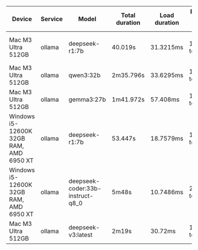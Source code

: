 | Device | Service | Model | Total duration | Load duration | Prompt eval count | Prompt eval duration | Prompt eval rate | eval count | eval duration | eval rate | file | passes? | error(s) |
| ------ | ------- | ----- | -------------- | ------------- | ----------------- | -------------------- | ---------------- | ---------- | ------------- | --------- | ---- | ------- | -------- |
| Mac M3 Ultra 512GB | ollama | deepseek-r1:7b | 40.019s | 31.3215ms | 157 token(s) | 325.31ms | 482.62 tokens/s | 3013 token(s) | 39.66s | 75.97 tokens/s | [thinking](results/deepseek-r1:7b.md) [html](results/deepseek-r1:7b.html) | FALSE | `Uncaught SyntaxError: Unexpected identifier 'hovered'` |
| Mac M3 Ultra 512GB |  ollama | qwen3:32b | 2m35.796s | 33.6295ms | 162 token(s) | 1.34s | 120.19 tokens/s | 3176 token(s) | 2m34.41s | 20.57 tokens/s | [thinking](results/qwen3:32b.md) [html](results/qwen3:32b.html) | TRUE | |
| Mac M3 Ultra 512GB | ollama | gemma3:27b | 1m41.972s | 57.408ms | 168 token(s) | 949.41ms | 176.95 tokens/s | 2576 token(s) | 1m40.96s | 25.51 tokens/s | [thinking](results/gemma3:27b.md) [html](results/gemma3:27b.html) | TRUE | planets spin nearly off page |
| Windows i5-12600K 32GB RAM, AMD 6950 XT | ollama | deepseek-r1:7b | 53.447s | 18.7579ms | 150 token(s) | 192.6693ms | 778.54 tokens/s | 3945 token(s) | 53.233s | 74.11 tokens/s | [thinking](results/deepseek-r1:7b_windows.md) [html](results/deepseek-r1:7b_windows.html) | FALSE | `Uncaught SyntaxError: Unexpected identifier 'day'` |
| Windows i5-12600K 32GB RAM, AMD 6950 XT | ollama | deepseek-coder:33b-instruct-q8_0 | 5m48s | 10.7486ms | 220 token(s) | 27.788s | 7.92 tokens/s | 839 token(s) | 5m20.91s | 2.61 tokens/s | [thinking](results/deepseek-coder:33b-instruct-q8_0_windows.md) [html](results/deepseek-coder:33b-instruct-q8_0_windows.html) | FALSE | no visible planets |
| Mac M3 Ultra 512GB | ollama | deepseek-v3:latest | 2m19s | 30.72ms | 149 token(s) | 53.247s | 2.80 tokens/s | 1284 token(s) | 1m26s | 14.93 tokens/s | [thinking](results/deepseek-v3:latest.md) [html](results/deepseek-v3:latest.html) | TRUE |  |
